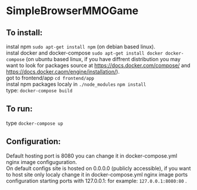 # SimpleBrowserMMOGame

## To install:
instal npm `sudo apt-get install npm` (on debian based linux).  
instal docker and docker-compose  `sudo apt-get install docker docker-compose` (on ubuntu based linux, if you have diffrent distribution you may want to look for packages source at https://docs.docker.com/compose/ and https://docs.docker.caom/engine/installation/).  
got to frontend/app `cd frontend/app`  
instal npm packages localy in `./node_modules` `npm install`  
type: `docker-compose build`   

## To run:
type `docker-compose up`

## Configuration:
Default hosting port is 8080 you can change it in docker-compose.yml nginx image configuguration.  
On default configs site is hosted on 0.0.0.0 (publicly accessible), if you want to host site only localy change it in docker-compose.yml nginx image ports configuration starting ports with 127.0.0.1: for example: `127.0.0.1:8080:80` . 
